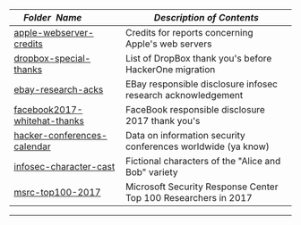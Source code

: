 |&nbsp;&nbsp;&nbsp;&nbsp;_Folder&nbsp;&nbsp;Name_&nbsp;&nbsp;&nbsp;&nbsp;| _Description of Contents_
|:----------------|--------------------------------------------------------------------------------------------------------------------------------------------------------
| [apple-webserver-credits](apple-webserver-credits.txt) |  Credits for reports concerning Apple's web servers 
| [dropbox-special-thanks](dropbox-special-thanks.txt) |  List of DropBox thank you's before HackerOne migration 
| [ebay-research-acks](ebay-research-acks.txt) |  EBay responsible disclosure infosec research acknowledgement 
| [facebook2017-whitehat-thanks](facebook2017-whitehat-thanks.txt) |  FaceBook responsible disclosure 2017 thank you's 
| [hacker-conferences-calendar](hacker-conferences-calendar.csv) |  Data on information security conferences worldwide (ya know)
| [infosec-character-cast](infosec-character-cast.txt) |  Fictional characters of the "Alice and Bob" variety 
| [msrc-top100-2017](msrc-top100-2017.txt) |  Microsoft Security Response Center Top 100 Researchers in 2017 

* * *

